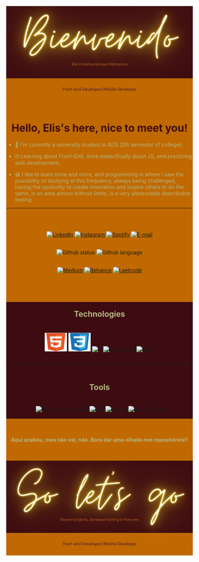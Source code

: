 <div style="background-color:#BF6900;">
<img src="Elis Christina Gomes Mattosinho.jpg"><br/><br/>

<h1 align="center" style="font-weight:bold; color:#3D0C11;" >
 Hello, Elis's here, nice to meet you!</h1>

<div style="color:#B5B682;">

- 🧠 I'm currently a university student in ADS (2th semester of college);

- 🤓 Learning about Front-End, more expecifically about JS, and practicing web development;

- 😁 I like to learn more and more, and programming is where I saw the possibility of studying at this frequency, always being challenged, having the opotunity to create innovation and inspire others to do the same, in an area almost without limits, is a very pleasurable describable feeling.
</div>

<hr><br/><br/>

<div align="center">

  [![LinkedIn](https://img.shields.io/badge/-LinkedIn-%230077B5?style=for-the-badge&logo=linkedin&logoColor=white)](https://www.linkedin.com/in/eliscmattosinho/)
  [![Instagram](https://img.shields.io/badge/-Instagram-%23E4405F?style=for-the-badge&logo=instagram&logoColor=white)](https://instagram.com/hey.iamelis)
  [![Spotify](https://img.shields.io/badge/Spotify-1ED760?&style=for-the-badge&logo=spotify&logoColor=white)](https://open.spotify.com/user/12161239580?si=rqPDInhBR0my_mkifD9XXw&utm_source=copy-link&nd=1)
  [![E-mail](https://img.shields.io/badge/Gmail-D14836?style=for-the-badge&logo=gmail&logoColor=white)](mailto:eliscmattosinho@gmail.com)
</div><br/>

<div align="center">
  <img src="https://github-readme-stats.vercel.app/api?username=eliscmatt&show_icons=true&theme=dracula" alt="Github status">
  <img height="196" src="https://github-readme-stats.vercel.app/api/top-langs/?username=eliscmatt&show_icons=true&theme=dracula" alt="Github language">
</div><br/>

<div style="display:inline_block" align="center">

[![Medium](https://img.shields.io/badge/Medium-12100E?style=for-the-badge&logo=medium&logoColor=white)](https://medium.com/@eliscmattosinho)
[![Behance](https://img.shields.io/badge/-Behance-blue?style=for-the-badge&logo=behance&logoColor=white)]()
[![Leetcode](https://img.shields.io/badge/-LeetCode-FFA116?style=for-the-badge&logo=LeetCode&logoColor=black)](https://leetcode.com/eliscmatt/)
</div><br/><br/>

<div style="display:inline_block; background-color: #3D0C11;" align="center">

<h2 style="font-weight:bold; color:#B5B682; padding:20px">Technologies</h2>
<img alt="HTML5" height="50" width="60" src="https://raw.githubusercontent.com/devicons/devicon/master/icons/html5/html5-original.svg">
<img alt="CSS3" height="50" width="60" src="https://raw.githubusercontent.com/devicons/devicon/master/icons/css3/css3-original.svg">
<img alt="C" height="50" width="60" src="https://cdn.jsdelivr.net/gh/devicons/devicon/icons/c/c-original.svg">
<img alt="JavaScript" height="50" width="60" src="https://cdn.jsdelivr.net/gh/devicons/devicon/icons/javascript/javascript-original.svg">
<img alt="Java" height="50" width="60" src="https://cdn.jsdelivr.net/gh/devicons/devicon/icons/java/java-original.svg"><br/><br/>

<hr>

<h2 style="font-weight:bold; color:#B5B682; padding:20px">Tools</h2>
  <img alt="Visual Studio Code" height="50" width="60" src="https://cdn.jsdelivr.net/gh/devicons/devicon/icons/vscode/vscode-original.svg">
  <img alt="GIT" height="50" width="60" src="https://cdn.jsdelivr.net/gh/devicons/devicon/icons/git/git-original.svg">
  <img alt="Canva" height="50" width="60" src="https://cdn.jsdelivr.net/gh/devicons/devicon/icons/canva/canva-original.svg">
  <img alt="IntelliJ IDEA" height="50" width="60" src="https://cdn.jsdelivr.net/gh/devicons/devicon/icons/intellij/intellij-original.svg"><br/><br/>
</div><br/><br/>

<p align="center" style="font-weight:bold; color:#B5B682;">Aqui acabou, mas não vai, não. Bora dar uma olhada nos repositórios!!</p><br/><br/>

<img src="Elis Christina Gomes Mattosinho end.jpg" alt="So let´s go; Recent projects, developer baking in the oven.">
</div>